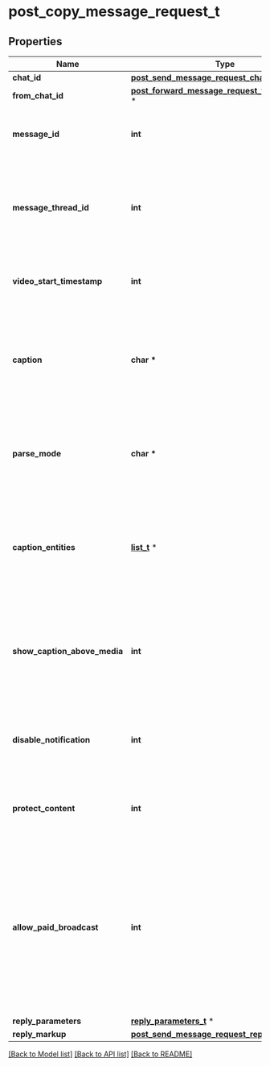 # post_copy_message_request_t

## Properties
Name | Type | Description | Notes
------------ | ------------- | ------------- | -------------
**chat_id** | [**post_send_message_request_chat_id_t**](post_send_message_request_chat_id.md) \* |  | 
**from_chat_id** | [**post_forward_message_request_from_chat_id_t**](post_forward_message_request_from_chat_id.md) \* |  | 
**message_id** | **int** | Message identifier in the chat specified in *from\\_chat\\_id* | 
**message_thread_id** | **int** | Unique identifier for the target message thread (topic) of the forum; for forum supergroups only | [optional] 
**video_start_timestamp** | **int** | New start timestamp for the copied video in the message | [optional] 
**caption** | **char \*** | New caption for media, 0-1024 characters after entities parsing. If not specified, the original caption is kept | [optional] 
**parse_mode** | **char \*** | Mode for parsing entities in the new caption. See [formatting options](https://core.telegram.org/bots/api/#formatting-options) for more details. | [optional] 
**caption_entities** | [**list_t**](message_entity.md) \* | A JSON-serialized list of special entities that appear in the new caption, which can be specified instead of *parse\\_mode* | [optional] 
**show_caption_above_media** | **int** | Pass *True*, if the caption must be shown above the message media. Ignored if a new caption isn&#39;t specified. | [optional] 
**disable_notification** | **int** | Sends the message [silently](https://telegram.org/blog/channels-2-0#silent-messages). Users will receive a notification with no sound. | [optional] 
**protect_content** | **int** | Protects the contents of the sent message from forwarding and saving | [optional] 
**allow_paid_broadcast** | **int** | Pass *True* to allow up to 1000 messages per second, ignoring [broadcasting limits](https://core.telegram.org/bots/faq#how-can-i-message-all-of-my-bot-39s-subscribers-at-once) for a fee of 0.1 Telegram Stars per message. The relevant Stars will be withdrawn from the bot&#39;s balance | [optional] 
**reply_parameters** | [**reply_parameters_t**](reply_parameters.md) \* |  | [optional] 
**reply_markup** | [**post_send_message_request_reply_markup_t**](post_send_message_request_reply_markup.md) \* |  | [optional] 

[[Back to Model list]](../README.md#documentation-for-models) [[Back to API list]](../README.md#documentation-for-api-endpoints) [[Back to README]](../README.md)


